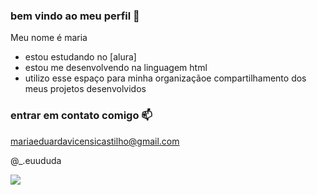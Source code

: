### bem vindo ao meu perfil 🌻

Meu nome é maria

- estou estudando no [alura]
- estou me desenvolvendo na linguagem html
- utilizo esse espaço para minha organizaçãoe compartilhamento dos meus projetos desenvolvidos

### entrar em contato comigo 📫

mariaeduardavicensicastilho@gmail.com

@_.euududa

![](https://tenor.com/pt-BR/view/smurf-aesthetic-yass-gif-25754068)

